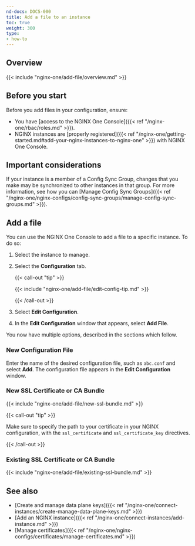 ```yaml
---
nd-docs: DOCS-000
title: Add a file to an instance
toc: true
weight: 300
type:
- how-to
---
```


## Overview

{{< include "nginx-one/add-file/overview.md" >}}

## Before you start

Before you add files in your configuration, ensure:

- You have [access to the NGINX One Console]({{< ref "/nginx-one/rbac/roles.md" >}}).
- NGINX instances are [properly registered]({{< ref "/nginx-one/getting-started.md#add-your-nginx-instances-to-nginx-one" >}}) with NGINX One Console.

## Important considerations

If your instance is a member of a Config Sync Group, changes that you make may be synchronized to other instances in that group.
For more information, see how you can [Manage Config Sync Groups]({{< ref "/nginx-one/nginx-configs/config-sync-groups/manage-config-sync-groups.md" >}}).

## Add a file

You can use the NGINX One Console to add a file to a specific instance. To do so:

1. Select the instance to manage.
1. Select the **Configuration** tab.

   {{< call-out "tip" >}}

   {{< include "nginx-one/add-file/edit-config-tip.md" >}}

   {{< /call-out >}}

1. Select **Edit Configuration**.
1. In the **Edit Configuration** window that appears, select **Add File**.

You now have multiple options, described in the sections which follow.

### New Configuration File

Enter the name of the desired configuration file, such as `abc.conf` and select **Add**. The configuration file appears in the **Edit Configuration** window.

### New SSL Certificate or CA Bundle

{{< include "nginx-one/add-file/new-ssl-bundle.md" >}}

  {{< call-out "tip" >}}

  Make sure to specify the path to your certificate in your NGINX configuration,
  with the `ssl_certificate` and `ssl_certificate_key` directives.

  {{< /call-out >}}

### Existing SSL Certificate or CA Bundle

{{< include "nginx-one/add-file/existing-ssl-bundle.md" >}}

## See also

- [Create and manage data plane keys]({{< ref "/nginx-one/connect-instances/create-manage-data-plane-keys.md" >}})
- [Add an NGINX instance]({{< ref "/nginx-one/connect-instances/add-instance.md" >}})
- [Manage certificates]({{< ref "/nginx-one/nginx-configs/certificates/manage-certificates.md" >}})
